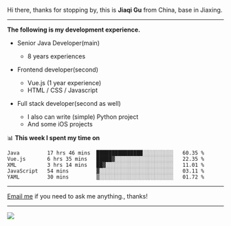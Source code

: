 Hi there, thanks for stopping by, this is **Jiaqi Gu** from China, base in Jiaxing.

---

**The following is my development experience.**

- Senior Java Developer(main)
  - 8 years experiences

- Frontend developer(second)
  - Vue.js (1 year experience)
  - HTML / CSS / Javascript
  
- Full stack developer(second as well)
  - I also can write (simple) Python project
  - And some iOS projects

📊 **This week I spent my time on**
<!--START_SECTION:waka-->
```text
Java         17 hrs 46 mins  ███████████████░░░░░░░░░░   60.35 % 
Vue.js       6 hrs 35 mins   █████▓░░░░░░░░░░░░░░░░░░░   22.35 % 
XML          3 hrs 14 mins   ██▓░░░░░░░░░░░░░░░░░░░░░░   11.01 % 
JavaScript   54 mins         ▓░░░░░░░░░░░░░░░░░░░░░░░░   03.11 % 
YAML         30 mins         ▒░░░░░░░░░░░░░░░░░░░░░░░░   01.72 % 
```
<!--END_SECTION:waka-->

---

[Email me](mailto:droidqw@gmail.com?subject=Hiring_from_GitHub) if you need to ask me anything., thanks!

---

![]( https://visitor-badge.glitch.me/badge?page_id=githubgujiaqi)
